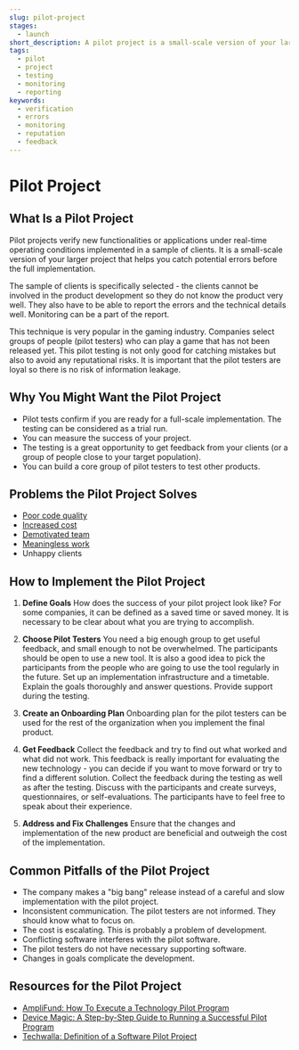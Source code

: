 ```yaml
---
slug: pilot-project
stages:
  - launch
short_description: A pilot project is a small-scale version of your larger project that helps you catch potential errors before the full implementation.
tags:
  - pilot
  - project
  - testing
  - monitoring
  - reporting
keywords:
  - verification
  - errors
  - monitoring
  - reputation
  - feedback
---
```


# Pilot Project

## What Is a Pilot Project

Pilot projects verify new functionalities or applications under real-time operating conditions implemented in a sample of clients. It is a small-scale version of your larger project that helps you catch potential errors before the full implementation.

The sample of clients is specifically selected - the clients cannot be involved in the product development so they do not know the product very well. They also have to be able to report the errors and the technical details well. Monitoring can be a part of the report.

This technique is very popular in the gaming industry. Companies select groups of people (pilot testers) who can play a game that has not been released yet. This pilot testing is not only good for catching mistakes but also to avoid any reputational risks. It is important that the pilot testers are loyal so there is no risk of information leakage.

## Why You Might Want the Pilot Project

- Pilot tests confirm if you are ready for a full-scale implementation. The testing can be considered as a trial run.
- You can measure the success of your project.
- The testing is a great opportunity to get feedback from your clients (or a group of people close to your target population).
- You can build a core group of pilot testers to test other products.

## Problems the Pilot Project Solves

- [Poor code quality](/problems/poor-code-quality)
- [Increased cost](/problems/increased-cost)
- [Demotivated team](/problems/demotivated-team)
- [Meaningless work](/problems/meaningless-work)
- Unhappy clients

## How to Implement the Pilot Project

1. **Define Goals**
   How does the success of your pilot project look like? For some companies, it can be defined as a saved time or saved money. It is necessary to be clear about what you are trying to accomplish.

2. **Choose Pilot Testers**
   You need a big enough group to get useful feedback, and small enough to not be overwhelmed. The participants should be open to use a new tool. It is also a good idea to pick the participants from the people who are going to use the tool regularly in the future. Set up an implementation infrastructure and a timetable. Explain the goals thoroughly and answer questions. Provide support during the testing.

3. **Create an Onboarding Plan**
   Onboarding plan for the pilot testers can be used for the rest of the organization when you implement the final product.

4. **Get Feedback**
   Collect the feedback and try to find out what worked and what did not work. This feedback is really important for evaluating the new technology - you can decide if you want to move forward or try to find a different solution. Collect the feedback during the testing as well as after the testing. Discuss with the participants and create surveys, questionnaires, or self-evaluations. The participants have to feel free to speak about their experience.

5. **Address and Fix Challenges**
   Ensure that the changes and implementation of the new product are beneficial and outweigh the cost of the implementation.

## Common Pitfalls of the Pilot Project

- The company makes a "big bang" release instead of a careful and slow implementation with the pilot project.
- Inconsistent communication. The pilot testers are not informed. They should know what to focus on.
- The cost is escalating. This is probably a problem of development.
- Conflicting software interferes with the pilot software.
- The pilot testers do not have necessary supporting software.
- Changes in goals complicate the development.

## Resources for the Pilot Project

- [AmpliFund: How To Execute a Technology Pilot Program](https://www.streamlinksoftware.com/amplifund/blog/how-to-execute-a-technology-pilot-program)
- [Device Magic: A Step-by-Step Guide to Running a Successful Pilot Program](https://blog.devicemagic.com/step-by-step-guide-to-running-a-pilot-program)
- [Techwalla: Definition of a Software Pilot Project](https://www.techwalla.com/articles/definition-of-a-software-pilot-project)
